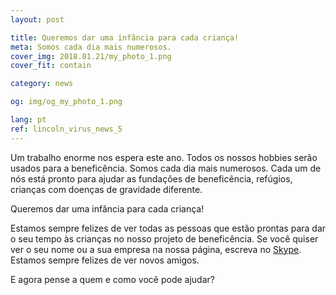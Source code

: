 ```yaml
---
layout: post

title: Queremos dar uma infância para cada criança!
meta: Somos cada dia mais numerosos.
cover_img: 2018.01.21/my_photo_1.png
cover_fit: contain

category: news

og: img/og_my_photo_1.png

lang: pt
ref: lincoln_virus_news_5
---
```


Um trabalho enorme nos espera este ano.
Todos os nossos hobbies serão usados para a beneficência.
Somos cada dia mais numerosos.
Cada um de nós está pronto para ajudar as fundações de beneficência, refúgios, crianças com doenças de gravidade diferente.

Queremos dar uma infância para cada criança!

Estamos sempre felizes de ver todas as pessoas que estão prontas para dar o seu tempo às crianças no nosso projeto de beneficência.
Se você quiser ver o seu nome ou a sua empresa na nossa página, escreva no <a href="skype:chutkoy89?chat" target="_blank">Skype</a>. Estamos sempre felizes de ver novos amigos.

E agora pense a quem e como você pode ajudar?
